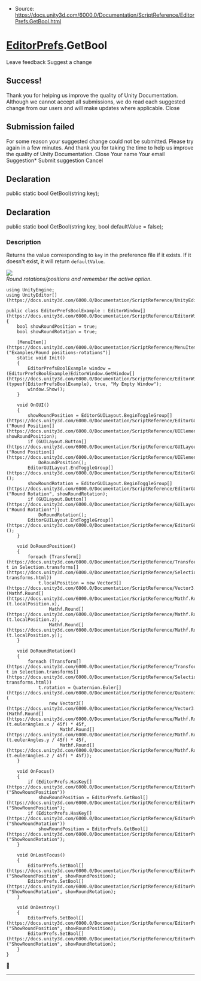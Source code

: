 * Source: https://docs.unity3d.com/6000.0/Documentation/ScriptReference/EditorPrefs.GetBool.html

#  [EditorPrefs](https://docs.unity3d.com/6000.0/Documentation/ScriptReference/EditorPrefs.html).GetBool
Leave feedback
Suggest a change
## Success!
Thank you for helping us improve the quality of Unity Documentation. Although we cannot accept all submissions, we do read each suggested change from our users and will make updates where applicable.
Close
## Submission failed
For some reason your suggested change could not be submitted. Please <a>try again</a> in a few minutes. And thank you for taking the time to help us improve the quality of Unity Documentation.
Close
Your name Your email Suggestion* Submit suggestion
Cancel
## Declaration
public static bool GetBool(string key); 
## Declaration
public static bool GetBool(string key, bool defaultValue = false); 
### Description
Returns the value corresponding to `key` in the preference file if it exists.
If it doesn't exist, it will return `defaultValue`.  
  
![](https://docs.unity3d.com/6000.0/Documentation/StaticFiles/ScriptRefImages/EditorPrefsBool.png)  
_Round rotations/positions and remember the active option._
```
using UnityEngine;
using UnityEditor[](https://docs.unity3d.com/6000.0/Documentation/ScriptReference/UnityEditor.html);  
  
public class EditorPrefsBoolExample : EditorWindow[](https://docs.unity3d.com/6000.0/Documentation/ScriptReference/EditorWindow.html)
{
    bool showRoundPosition = true;
    bool showRoundRotation = true;  
  
    [MenuItem[](https://docs.unity3d.com/6000.0/Documentation/ScriptReference/MenuItem.html)("Examples/Round positions-rotations")]
    static void Init()
    {
        EditorPrefsBoolExample window = (EditorPrefsBoolExample)EditorWindow.GetWindow[](https://docs.unity3d.com/6000.0/Documentation/ScriptReference/EditorWindow.GetWindow.html)(typeof(EditorPrefsBoolExample), true, "My Empty Window");
        window.Show();
    }  
  
    void OnGUI()
    {
        showRoundPosition = EditorGUILayout.BeginToggleGroup[](https://docs.unity3d.com/6000.0/Documentation/ScriptReference/EditorGUILayout.BeginToggleGroup.html)("Round Position[](https://docs.unity3d.com/6000.0/Documentation/ScriptReference/UIElements.Position.html)", showRoundPosition);
        if (GUILayout.Button[](https://docs.unity3d.com/6000.0/Documentation/ScriptReference/GUILayout.Button.html)("Round Position[](https://docs.unity3d.com/6000.0/Documentation/ScriptReference/UIElements.Position.html)!"))
            DoRoundPosition();
        EditorGUILayout.EndToggleGroup[](https://docs.unity3d.com/6000.0/Documentation/ScriptReference/EditorGUILayout.EndToggleGroup.html)();
        showRoundRotation = EditorGUILayout.BeginToggleGroup[](https://docs.unity3d.com/6000.0/Documentation/ScriptReference/EditorGUILayout.BeginToggleGroup.html)("Round Rotation", showRoundRotation);
        if (GUILayout.Button[](https://docs.unity3d.com/6000.0/Documentation/ScriptReference/GUILayout.Button.html)("Round Rotation!"))
            DoRoundRotation();
        EditorGUILayout.EndToggleGroup[](https://docs.unity3d.com/6000.0/Documentation/ScriptReference/EditorGUILayout.EndToggleGroup.html)();
    }  
  
    void DoRoundPosition()
    {
        foreach (Transform[](https://docs.unity3d.com/6000.0/Documentation/ScriptReference/Transform.html) t in Selection.transforms[](https://docs.unity3d.com/6000.0/Documentation/ScriptReference/Selection-transforms.html))
            t.localPosition = new Vector3[](https://docs.unity3d.com/6000.0/Documentation/ScriptReference/Vector3.html)(Mathf.Round[](https://docs.unity3d.com/6000.0/Documentation/ScriptReference/Mathf.Round.html)(t.localPosition.x),
                Mathf.Round[](https://docs.unity3d.com/6000.0/Documentation/ScriptReference/Mathf.Round.html)(t.localPosition.z),
                Mathf.Round[](https://docs.unity3d.com/6000.0/Documentation/ScriptReference/Mathf.Round.html)(t.localPosition.y));
    }  
  
    void DoRoundRotation()
    {
        foreach (Transform[](https://docs.unity3d.com/6000.0/Documentation/ScriptReference/Transform.html) t in Selection.transforms[](https://docs.unity3d.com/6000.0/Documentation/ScriptReference/Selection-transforms.html))
            t.rotation = Quaternion.Euler[](https://docs.unity3d.com/6000.0/Documentation/ScriptReference/Quaternion.Euler.html)(
                new Vector3[](https://docs.unity3d.com/6000.0/Documentation/ScriptReference/Vector3.html)(Mathf.Round[](https://docs.unity3d.com/6000.0/Documentation/ScriptReference/Mathf.Round.html)(t.eulerAngles.x / 45f) * 45f,
                    Mathf.Round[](https://docs.unity3d.com/6000.0/Documentation/ScriptReference/Mathf.Round.html)(t.eulerAngles.y / 45f) * 45f,
                    Mathf.Round[](https://docs.unity3d.com/6000.0/Documentation/ScriptReference/Mathf.Round.html)(t.eulerAngles.z / 45f) * 45f));
    }  
  
    void OnFocus()
    {
        if (EditorPrefs.HasKey[](https://docs.unity3d.com/6000.0/Documentation/ScriptReference/EditorPrefs.HasKey.html)("ShowRoundPosition"))
            showRoundPosition = EditorPrefs.GetBool[](https://docs.unity3d.com/6000.0/Documentation/ScriptReference/EditorPrefs.GetBool.html)("ShowRoundPosition");
        if (EditorPrefs.HasKey[](https://docs.unity3d.com/6000.0/Documentation/ScriptReference/EditorPrefs.HasKey.html)("ShowRoundRotation"))
            showRoundPosition = EditorPrefs.GetBool[](https://docs.unity3d.com/6000.0/Documentation/ScriptReference/EditorPrefs.GetBool.html)("ShowRoundRotation");
    }  
  
    void OnLostFocus()
    {
        EditorPrefs.SetBool[](https://docs.unity3d.com/6000.0/Documentation/ScriptReference/EditorPrefs.SetBool.html)("ShowRoundPosition", showRoundPosition);
        EditorPrefs.SetBool[](https://docs.unity3d.com/6000.0/Documentation/ScriptReference/EditorPrefs.SetBool.html)("ShowRoundRotation", showRoundRotation);
    }  
  
    void OnDestroy()
    {
        EditorPrefs.SetBool[](https://docs.unity3d.com/6000.0/Documentation/ScriptReference/EditorPrefs.SetBool.html)("ShowRoundPosition", showRoundPosition);
        EditorPrefs.SetBool[](https://docs.unity3d.com/6000.0/Documentation/ScriptReference/EditorPrefs.SetBool.html)("ShowRoundRotation", showRoundRotation);
    }
}

```

* * *
